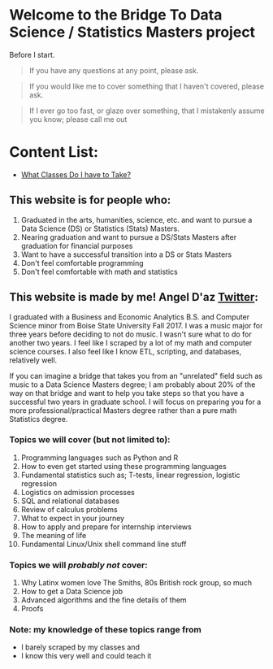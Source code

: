 # Welcome to the Bridge To Data Science / Statistics Masters project

Before I start.
> If you have any questions at any point, please ask. 

> If you would like me to cover something that I haven't covered, please ask. 

> If I ever go too fast, or glaze over something, that I mistakenly assume you know; please call me out

# Content List:
* [What Classes Do I have to Take?](prereqs.md)

## This website is for people who:
1. Graduated in the arts, humanities, science, etc. and want to pursue a Data Science (DS) or Statistics (Stats) Masters.
2. Nearing graduation and want to pursue a DS/Stats Masters after graduation for financial purposes
3. Want to have a successful transition into a DS or Stats Masters
4. Don't feel comfortable programming
5. Don't feel comfortable with math and statistics

## This website is made by me! Angel D'az [Twitter](https://twitter.com/angeld_az):
I graduated with a Business and Economic Analytics B.S. and Computer Science minor from Boise State University Fall 2017.
I was a music major for three years before deciding to not do music. I wasn't sure what to do for another two years.
I feel like I scraped by a lot of my math and computer science courses. I also feel like I know ETL, scripting, and databases,
relatively well.

If you can imagine a bridge that takes you from an "unrelated" field such as music to a Data Science Masters degree;
I am probably about 20% of the way on that bridge and want to help you take steps so that you have a successful two years
in graduate school. I will focus on preparing you for a more professional/practical Masters degree rather than a pure math
Statistics degree.

### Topics we will cover (but not limited to):
1. Programming languages such as Python and R
2. How to even get started using these programming languages
3. Fundamental statistics such as; T-tests, linear regression, logistic regression
4. Logistics on admission processes
5. SQL and relational databases
6. Review of calculus problems
7. What to expect in your journey
8. How to apply and prepare for internship interviews
9. The meaning of life
10. Fundamental Linux/Unix shell command line stuff

### Topics we will *probably not* cover:
1. Why Latinx women love The Smiths, 80s British rock group, so much
2. How to get a Data Science job
3. Advanced algorithms and the fine details of them
4. Proofs

### Note: my knowledge of these topics range from
- I barely scraped by my classes
and
- I know this very well and could teach it

